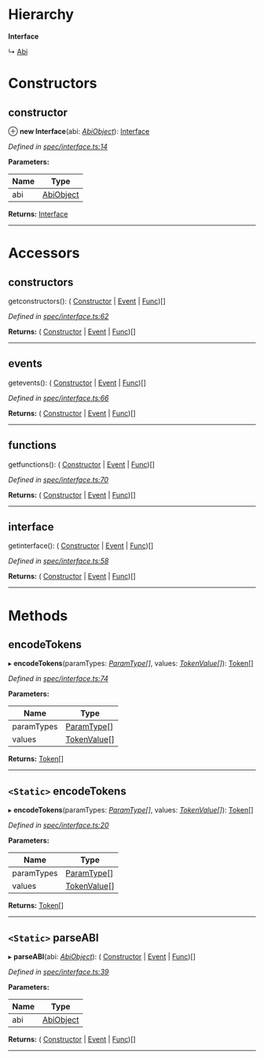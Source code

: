 

# Hierarchy

**Interface**

↳  [Abi](_abi_.abi.md)

# Constructors

<a id="constructor"></a>

##  constructor

⊕ **new Interface**(abi: *[AbiObject](../modules/_types_.md#abiobject)*): [Interface](_spec_interface_.interface.md)

*Defined in [spec/interface.ts:14](https://github.com/paritytech/js-libs/blob/1633bdc/packages/abi/src/spec/interface.ts#L14)*

**Parameters:**

| Name | Type |
| ------ | ------ |
| abi | [AbiObject](../modules/_types_.md#abiobject) |

**Returns:** [Interface](_spec_interface_.interface.md)

___

# Accessors

<a id="constructors"></a>

##  constructors

getconstructors(): ( [Constructor](_spec_constructor_.constructor.md) &#124; [Event](_spec_event_event_.event.md) &#124; [Func](_spec_function_.func.md))[]

*Defined in [spec/interface.ts:62](https://github.com/paritytech/js-libs/blob/1633bdc/packages/abi/src/spec/interface.ts#L62)*

**Returns:** ( [Constructor](_spec_constructor_.constructor.md) &#124; [Event](_spec_event_event_.event.md) &#124; [Func](_spec_function_.func.md))[]

___
<a id="events"></a>

##  events

getevents(): ( [Constructor](_spec_constructor_.constructor.md) &#124; [Event](_spec_event_event_.event.md) &#124; [Func](_spec_function_.func.md))[]

*Defined in [spec/interface.ts:66](https://github.com/paritytech/js-libs/blob/1633bdc/packages/abi/src/spec/interface.ts#L66)*

**Returns:** ( [Constructor](_spec_constructor_.constructor.md) &#124; [Event](_spec_event_event_.event.md) &#124; [Func](_spec_function_.func.md))[]

___
<a id="functions"></a>

##  functions

getfunctions(): ( [Constructor](_spec_constructor_.constructor.md) &#124; [Event](_spec_event_event_.event.md) &#124; [Func](_spec_function_.func.md))[]

*Defined in [spec/interface.ts:70](https://github.com/paritytech/js-libs/blob/1633bdc/packages/abi/src/spec/interface.ts#L70)*

**Returns:** ( [Constructor](_spec_constructor_.constructor.md) &#124; [Event](_spec_event_event_.event.md) &#124; [Func](_spec_function_.func.md))[]

___
<a id="interface"></a>

##  interface

getinterface(): ( [Constructor](_spec_constructor_.constructor.md) &#124; [Event](_spec_event_event_.event.md) &#124; [Func](_spec_function_.func.md))[]

*Defined in [spec/interface.ts:58](https://github.com/paritytech/js-libs/blob/1633bdc/packages/abi/src/spec/interface.ts#L58)*

**Returns:** ( [Constructor](_spec_constructor_.constructor.md) &#124; [Event](_spec_event_event_.event.md) &#124; [Func](_spec_function_.func.md))[]

___

# Methods

<a id="encodetokens"></a>

##  encodeTokens

▸ **encodeTokens**(paramTypes: *[ParamType](_spec_paramtype_paramtype_.paramtype.md)[]*, values: *[TokenValue](../modules/_types_.md#tokenvalue)[]*): [Token](_token_token_.token.md)[]

*Defined in [spec/interface.ts:74](https://github.com/paritytech/js-libs/blob/1633bdc/packages/abi/src/spec/interface.ts#L74)*

**Parameters:**

| Name | Type |
| ------ | ------ |
| paramTypes | [ParamType](_spec_paramtype_paramtype_.paramtype.md)[] |
| values | [TokenValue](../modules/_types_.md#tokenvalue)[] |

**Returns:** [Token](_token_token_.token.md)[]

___
<a id="encodetokens-1"></a>

## `<Static>` encodeTokens

▸ **encodeTokens**(paramTypes: *[ParamType](_spec_paramtype_paramtype_.paramtype.md)[]*, values: *[TokenValue](../modules/_types_.md#tokenvalue)[]*): [Token](_token_token_.token.md)[]

*Defined in [spec/interface.ts:20](https://github.com/paritytech/js-libs/blob/1633bdc/packages/abi/src/spec/interface.ts#L20)*

**Parameters:**

| Name | Type |
| ------ | ------ |
| paramTypes | [ParamType](_spec_paramtype_paramtype_.paramtype.md)[] |
| values | [TokenValue](../modules/_types_.md#tokenvalue)[] |

**Returns:** [Token](_token_token_.token.md)[]

___
<a id="parseabi"></a>

## `<Static>` parseABI

▸ **parseABI**(abi: *[AbiObject](../modules/_types_.md#abiobject)*): ( [Constructor](_spec_constructor_.constructor.md) &#124; [Event](_spec_event_event_.event.md) &#124; [Func](_spec_function_.func.md))[]

*Defined in [spec/interface.ts:39](https://github.com/paritytech/js-libs/blob/1633bdc/packages/abi/src/spec/interface.ts#L39)*

**Parameters:**

| Name | Type |
| ------ | ------ |
| abi | [AbiObject](../modules/_types_.md#abiobject) |

**Returns:** ( [Constructor](_spec_constructor_.constructor.md) &#124; [Event](_spec_event_event_.event.md) &#124; [Func](_spec_function_.func.md))[]

___

